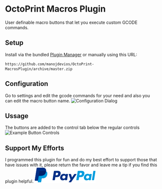 # OctoPrint Macros Plugin

User definable macro buttons that let you execute custom GCODE commands.

## Setup

Install via the bundled [Plugin Manager](https://github.com/foosel/OctoPrint/wiki/Plugin:-Plugin-Manager)
or manually using this URL:

    https://github.com/manojdevios/OctoPrint-MacrosPlugin/archive/master.zip


## Configuration
Go to settings and edit the gcode commands for your need and also you can edit the macro button name. 
![Configuration Dialog](https://i.imgur.com/6Qln8KR.png)

## Ussage
The buttons are added to the control tab below the regular controls
![Example Button Controls](https://i.imgur.com/UiHiFbr.png)

## Support My Efforts
I programmed this plugin for fun and do my best effort to support those that have issues with it, please return the favor and leave me a tip if you find this plugin helpful.
[![paypal](paypal-with-text.png)](https://paypal.me/manojdevios)